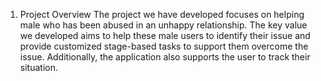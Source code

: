 1. Project Overview
The project we have developed focuses on helping male who has been abused in an unhappy relationship. The key value we developed aims 
to help these male users to identify their issue and provide customized stage-based tasks to support them overcome the issue. 
Additionally, the application also supports the user to track their situation.
